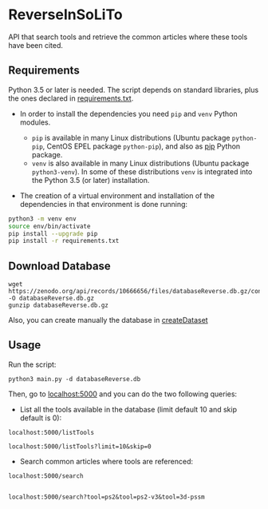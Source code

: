 # ReverseInSoLiTo
API that search tools and retrieve the common articles where these tools have been cited.

## Requirements

Python 3.5 or later is needed. The script depends on standard libraries, plus the ones declared in [requirements.txt](requirements.txt).
 
 * In order to install the dependencies you need `pip` and `venv` Python modules.
	- `pip` is available in many Linux distributions (Ubuntu package `python-pip`, CentOS EPEL package `python-pip`), and also as [pip](https://pip.pypa.io/en/stable/) Python package.
	- `venv` is also available in many Linux distributions (Ubuntu package `python3-venv`). In some of these distributions `venv` is integrated into the Python 3.5 (or later) installation.

* The creation of a virtual environment and installation of the dependencies in that environment is done running:

```bash
python3 -m venv env
source env/bin/activate
pip install --upgrade pip
pip install -r requirements.txt
```

## Download Database

```
wget https://zenodo.org/api/records/10666656/files/databaseReverse.db.gz/content -O databaseReverse.db.gz
gunzip databaseReverse.db.gz
```

Also, you can create manually the database in [createDataset](./createDataset)


## Usage

Run the script:

```
python3 main.py -d databaseReverse.db
```

Then, go to [localhost:5000](localhost:5000) and you can do the two following queries:

- List all the tools available in the database (limit default 10 and skip default is 0):

```
localhost:5000/listTools

localhost:5000/listTools?limit=10&skip=0
```

- Search common articles where tools are referenced:

```
localhost:5000/search


localhost:5000/search?tool=ps2&tool=ps2-v3&tool=3d-pssm
```

